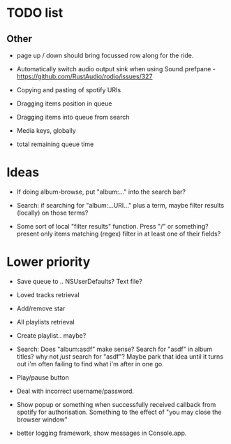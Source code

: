 # TODO list


## Other

* page up / down should bring focussed row along for the ride.

* Automatically switch audio output sink when using Sound.prefpane - https://github.com/RustAudio/rodio/issues/327

* Copying and pasting of spotify URIs
* Dragging items position in queue
* Dragging items into queue from search

* Media keys, globally

* total remaining queue time

# Ideas

* If doing album-browse, put "album:..." into the search bar?

* Search: if searching for "album:...URI..." plus a term, maybe filter results (locally) on those terms?

* Some sort of local "filter results" function.  Press "/" or something?
  present only items matching (regex) filter in at least one of their fields?


# Lower priority

* Save queue to .. NSUserDefaults? Text file?

* Loved tracks retrieval
* Add/remove star

* All playlists retrieval
* Create playlist.. maybe?

* Search: Does "album:asdf" make sense? Search for "asdf" in album titles?  why not _just_ search for "asdf"?  Maybe park that idea until it turns out i'm often failing to find what i'm after in one go.

* Play/pause button

* Deal with incorrect username/password.

* Show popup or something when successfully received callback from
  spotify for authorisation.  Something to the effect of "you may
  close the browser window"

* better logging framework, show messages in Console.app.
